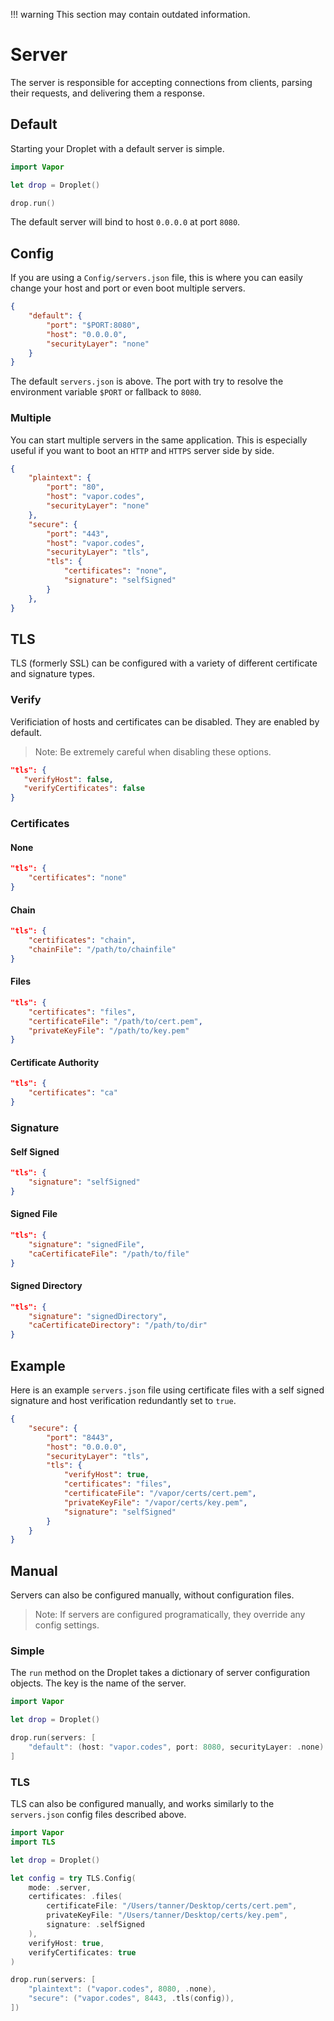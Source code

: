 !!! warning
    This section may contain outdated information.

# Server

The server is responsible for accepting connections from clients, parsing their requests, and delivering them a response. 

## Default

Starting your Droplet with a default server is simple.

```swift
import Vapor

let drop = Droplet()

drop.run()
```

The default server will bind to host `0.0.0.0` at port `8080`.

## Config

If you are using a `Config/servers.json` file, this is where you can easily change your host and port or even boot multiple servers.

```json
{
    "default": {
        "port": "$PORT:8080",
        "host": "0.0.0.0",
        "securityLayer": "none"
    }
}
```

The default `servers.json` is above. The port with try to resolve the environment variable `$PORT` or fallback to `8080`.

### Multiple

You can start multiple servers in the same application. This is especially useful if you want to boot an `HTTP` and `HTTPS` server side by side.

```json
{
    "plaintext": {
        "port": "80",
        "host": "vapor.codes",
        "securityLayer": "none"
    },
    "secure": {
        "port": "443",
        "host": "vapor.codes",
        "securityLayer": "tls",
        "tls": {
            "certificates": "none",
            "signature": "selfSigned"
        }
    },
}
```

## TLS

TLS (formerly SSL) can be configured with a variety of different certificate and signature types.

### Verify

Verificiation of hosts and certificates can be disabled. They are enabled by default.

> Note: Be extremely careful when disabling these options.

```json
"tls": {
   "verifyHost": false,
   "verifyCertificates": false
}
```

### Certificates

#### None

```json
"tls": {
    "certificates": "none"
}
```

#### Chain

```json
"tls": {
    "certificates": "chain",
    "chainFile": "/path/to/chainfile"
}
```

#### Files

```json
"tls": {
    "certificates": "files",
    "certificateFile": "/path/to/cert.pem",
    "privateKeyFile": "/path/to/key.pem"
}
```

#### Certificate Authority

```json
"tls": {
    "certificates": "ca"
}
```

### Signature

#### Self Signed

```json
"tls": {
    "signature": "selfSigned"
}
```

#### Signed File

```json
"tls": {
    "signature": "signedFile",
    "caCertificateFile": "/path/to/file"
}
```

#### Signed Directory

```json
"tls": {
    "signature": "signedDirectory",
    "caCertificateDirectory": "/path/to/dir"
}
```

## Example

Here is an example `servers.json` file using certificate files with a self signed signature and host verification redundantly set to `true`.

```json
{
    "secure": {
        "port": "8443",
        "host": "0.0.0.0",
        "securityLayer": "tls",
        "tls": {
            "verifyHost": true,
            "certificates": "files",
            "certificateFile": "/vapor/certs/cert.pem",
            "privateKeyFile": "/vapor/certs/key.pem",
            "signature": "selfSigned"
        }
    }
}
```

## Manual

Servers can also be configured manually, without configuration files. 

> Note: If servers are configured programatically, they override any config settings.

### Simple

The `run` method on the Droplet takes a dictionary of server configuration objects. The key is the name of the server.

```swift
import Vapor

let drop = Droplet()

drop.run(servers: [
    "default": (host: "vapor.codes", port: 8080, securityLayer: .none)
]
```

### TLS

TLS can also be configured manually, and works similarly to the `servers.json` config files described above.

```swift
import Vapor
import TLS

let drop = Droplet()

let config = try TLS.Config(
    mode: .server,
    certificates: .files(
        certificateFile: "/Users/tanner/Desktop/certs/cert.pem", 
        privateKeyFile: "/Users/tanner/Desktop/certs/key.pem", 
        signature: .selfSigned
    ),
    verifyHost: true,
    verifyCertificates: true
)

drop.run(servers: [
    "plaintext": ("vapor.codes", 8080, .none),
    "secure": ("vapor.codes", 8443, .tls(config)),
])
````
